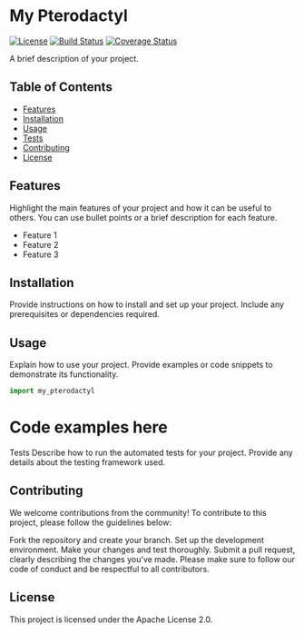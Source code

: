 # My Pterodactyl

[![License](https://img.shields.io/badge/license-Apache%202.0-blue)](https://github.com/Daftscientist/my-pterodactyl/blob/master/LICENSE)
[![Build Status](https://travis-ci.org/Daftscientist/my-pterodactyl.svg?branch=master)](https://travis-ci.org/Daftscientist/my-pterodactyl)
[![Coverage Status](https://coveralls.io/repos/github/Daftscientist/my-pterodactyl/badge.svg?branch=master)](https://coveralls.io/github/Daftscientist/my-pterodactyl?branch=master)

A brief description of your project.

## Table of Contents

- [Features](#features)
- [Installation](#installation)
- [Usage](#usage)
- [Tests](#tests)
- [Contributing](#contributing)
- [License](#license)

## Features

Highlight the main features of your project and how it can be useful to others. You can use bullet points or a brief description for each feature.

- Feature 1
- Feature 2
- Feature 3

## Installation

Provide instructions on how to install and set up your project. Include any prerequisites or dependencies required.
## Usage
Explain how to use your project. Provide examples or code snippets to demonstrate its functionality.

```python
import my_pterodactyl
```

# Code examples here
Tests
Describe how to run the automated tests for your project. Provide any details about the testing framework used.


## Contributing
We welcome contributions from the community! To contribute to this project, please follow the guidelines below:

Fork the repository and create your branch.
Set up the development environment.
Make your changes and test thoroughly.
Submit a pull request, clearly describing the changes you've made.
Please make sure to follow our code of conduct and be respectful to all contributors.

## License
This project is licensed under the Apache License 2.0.
